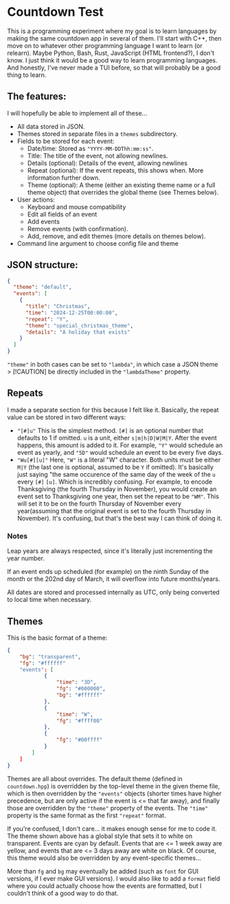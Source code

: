 # Countdown Test

This is a programming experiment where my goal is to learn languages by making
the same countdown app in several of them. I'll start with C++, then move on to
whatever other programming language I want to learn (or relearn). Maybe Python,
Bash, Rust, JavaScript (HTML frontend?), I don't know. I just think it would be
a good way to learn programming languages. And honestly, I've never made a TUI
before, so that will probably be a good thing to learn.

## The features:

I will hopefully be able to implement all of these...

- All data stored in JSON.
- Themes stored in separate files in a `themes` subdirectory.
- Fields to be stored for each event:
  - Date/time: Stored as `"YYYY-MM-DDThh:mm:ss"`.
  - Title: The title of the event, not allowing newlines.
  - Details (optional): Details of the event, allowing newlines
  - Repeat (optional): If the event repeats, this shows when. More information
    further down.
  - Theme (optional): A theme (either an existing theme name or a full theme
    object) that overrides the global theme (see Themes below).
- User actions:
  - Keyboard and mouse compatibility
  - Edit all fields of an event
  - Add events
  - Remove events (with confirmation).
  - Add, remove, and edit themes (more details on themes below).
- Command line argument to choose config file and theme

## JSON structure:

```json
{
  "theme": "default",
  "events": [
    {
      "title": "Christmas",
      "time": "2024-12-25T00:00:00",
      "repeat": "Y",
      "theme": "special_christmas_theme",
      "details": "A holiday that exists"
    }
  ]
}
```

`"theme"` in both cases can be set to `"lambda"`, in which case a JSON theme > [!CAUTION]
be directly included in the `"lambdaTheme"` property.

## Repeats

I made a separate section for this because I felt like it. Basically, the repeat
value can be stored in two different ways:

- `"[#]u"`
  This is the simplest method. `[#]` is an optional number that defaults to 1 if
  omitted. `u` is a unit, either `s|m|h|D|W|M|Y`. After the event happens, this
  amount is added to it. For example, `"Y"` would schedule an event as yearly,
  and `"5D"` would schedule an event to be every five days.
- `"Wu[#][u]"`
  Here, `"W"` is a literal "W" character. Both units must be either `M|Y` (the
  last one is optional, assumed to be `Y` if omitted). It's basically just
  saying "the same occurence of the same day of the week of the `u` every `[#]`
  `[u]`. Which is incredibly confusing. For example, to encode Thanksgiving (the
  fourth Thursday in November), you would create an event set to Thanksgiving
  one year, then set the repeat to be `"WM"`. This will set it to be on the
  fourth Thursday of November every year(assuming that the original event is set
  to the fourth Thursday in November). It's confusing, but that's the best way I
  can think of doing it.

### Notes

Leap years are always respected, since it's literally just incrementing the year
number.

If an event ends up scheduled (for example) on the ninth Sunday of the
month or the 202nd day of March, it will overflow into future months/years.

All dates are stored and processed internally as UTC, only being converted to
local time when necessary.

## Themes

This is the basic format of a theme:

```json
{
    "bg": "transparent",
    "fg": "#ffffff"
    "events": [
            {
                "time": "3D",
                "fg": "#000000",
                "bg": "#ffffff"
            },
            {
                "time": "W",
                "fg": "#ffff00"
            },
            {
                "fg": "#00ffff"
            }
        ]
    ]
}
```
Themes are all about overrides. The default theme (defined in `countdown.hpp`)
is overridden by the top-level theme in the given theme file, which is then
overridden by the `"events"` objects (shorter times have higher precedence, but
are only active if the event is <= that far away), and finally those are
overridden by the `"theme"` property of the events. The `"time"` property is the
same format as the first `"repeat"` format.

If you're confused, I don't care... it makes enough sense for me to code it. The
theme shown above has a global style that sets it to white on transparent.
Events are cyan by default. Events that are <= 1 week away are yellow, and
events that are <= 3 days away are white on black. Of course, this theme would
also be overridden by any event-specific themes...

More than `fg` and `bg` may eventually be added (such as `font` for GUI
versions, if I ever make GUI versions). I would also like to add a `format`
field where you could actually choose how the events are formatted, but I
couldn't think of a good way to do that.
